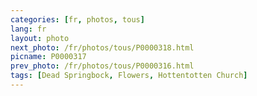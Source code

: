 ```yaml
---
categories: [fr, photos, tous]
lang: fr
layout: photo
next_photo: /fr/photos/tous/P0000318.html
picname: P0000317
prev_photo: /fr/photos/tous/P0000316.html
tags: [Dead Springbock, Flowers, Hottentotten Church]
---
```


